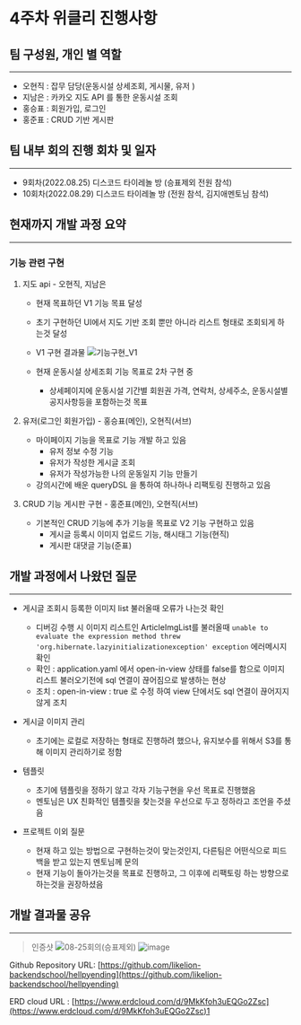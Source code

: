 # 4주차 위클리 진행사항

## 팀 구성원, 개인 별 역할

---

- 오현직 : 잡무 담당(운동시설 상세조회, 게시물, 유저 )
- 지남은 : 카카오 지도 API 를 통한 운동시설 조회
- 홍승표 : 회원가입, 로그인
- 홍준표 : CRUD 기반 게시판

## 팀 내부 회의 진행 회차 및 일자

---

- 9회차(2022.08.25) 디스코드 타이레놀 방 (승표제외 전원 참석)
- 10회차(2022.08.29) 디스코드 타이레놀 방 (전원 참석, 김지애멘토님 참석)

## 현재까지 개발 과정 요약

---

### 기능 관련 구현

1. 지도 api - 오현직, 지남은 
    - 현재 목표하던 V1 기능 목표 달성
    - 초기 구현하던 UI에서 지도 기반 조회 뿐만 아니라 리스트 형태로 조회되게 하는것 달성
    - V1 구현 결과물
        ![기능구현_V1](https://user-images.githubusercontent.com/42793489/187217897-b797b84a-8003-4a1d-88ef-be757516b521.PNG)

        
        
    - 현재 운동시설 상세조회 기능 목표로 2차 구현 중
        - 상세페이지에 운동시설 기간별 회원권 가격, 연락처, 상세주소, 운동시설별 공지사항등을 포함하는것 목표
2. 유저(로그인 회원가입) - 홍승표(메인), 오현직(서브)
    - 마이페이지 기능을 목표로 기능 개발 하고 있음
        - 유저 정보 수정 기능
        - 유저가 작성한 게시글 조회
        - 유저가 작성가능한 나의 운동일지 기능 만들기
    - 강의시간에 배운 queryDSL 을 통하여 하나하나 리팩토링 진행하고 있음
    
3. CRUD 기능 게시판 구현 - 홍준표(메인), 오현직(서브)
    - 기본적인 CRUD 기능에 추가 기능을 목표로 V2 기능 구현하고 있음
        - 게시글 등록시 이미지 업로드 기능, 해시태그 기능(현직)
        - 게시판 대댓글 기능(준표)
    

## 개발 과정에서 나왔던 질문

---

- 게시글 조회시 등록한 이미지 list 불러올때 오류가 나는것 확인
    - 디버깅 수행 시 이미지 리스트인 ArticleImgList를 불러올때  `unable to evaluate the expression method threw 'org.hibernate.lazyinitializationexception' exception` 에러메시지 확인
    - 확인 :  application.yaml 에서 open-in-view 상태를 false를 함으로 이미지리스트 불러오기전에 sql 연결이 끊어짐으로 발생하는 현상
    - 조치 : open-in-view : true 로 수정 하여 view 단에서도 sql 연결이 끊어지지 않게 조치
- 게시글 이미지 관리
    - 초기에는 로컬로 저장하는 형태로 진행하려 했으나, 유지보수를 위해서 S3를 통해 이미지 관리하기로 정함

- 템플릿
    - 초기에 템플릿을 정하기 않고 각자 기능구현을 우선 목표로 진행했음
    - 멘토님은 UX 친화적인 템플릿을 찾는것을 우선으로 두고 정하라고 조언을 주셨음
- 프로젝트 이외 질문
    - 현재 하고 있는 방법으로 구현하는것이 맞는것인지, 다른팀은 어떤식으로 피드백을 받고 있는지 멘토님께 문의
    - 현재 기능이 돌아가는것을 목표로 진행하고, 그 이후에 리팩토링 하는 방향으로 하는것을 권장하셨음

## 개발 결과물 공유

---

> 인증샷
> ![08-25회의(승표제외)](https://user-images.githubusercontent.com/42793489/187217939-4763b6d4-456c-4db1-93d8-05589bd3634d.png)
> ![image](https://user-images.githubusercontent.com/42793489/187217997-ec667cf2-71a9-45ad-bd7c-e211dd9bfd6e.png)


Github Repository URL: [https://github.com/likelion-backendschool/hellpyending](https://github.com/likelion-backendschool/hellpyending)

ERD cloud URL : [https://www.erdcloud.com/d/9MkKfoh3uEQGo2Zsc](https://www.erdcloud.com/d/9MkKfoh3uEQGo2Zsc)1
